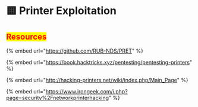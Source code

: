 # 🟨 Printer Exploitation

## <mark style="color:red;">Resources</mark>

{% embed url="https://github.com/RUB-NDS/PRET" %}

{% embed url="https://book.hacktricks.xyz/pentesting/pentesting-printers" %}

{% embed url="http://hacking-printers.net/wiki/index.php/Main_Page" %}

{% embed url="https://www.irongeek.com/i.php?page=security%2Fnetworkprinterhacking" %}
